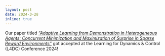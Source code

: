 ```yaml
---
layout: post
date: 2024-3-28
inline: true
---
```


Our paper titled _<a href="https://arxiv.org/pdf/2405.14199"> “Adaptive Learning from Demonstration in Heterogeneous Agents: Concurrent Minimization and Maximization of Surprise in Sparse Reward Environments”</a>_ got accepted at the Learning for Dynamics & Control (L4DC) Conference 2024!

